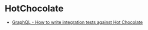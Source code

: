 # HotChocolate

- [GraphQL - How to write integration tests against Hot Chocolate](https://chillicream.com/blog/2019/04/11/integration-tests)